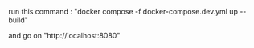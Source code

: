 run this command : "docker compose -f docker-compose.dev.yml up --build"

and go on "http://localhost:8080"